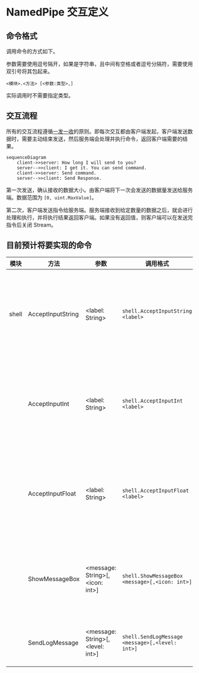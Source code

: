 # NamedPipe 交互定义

## 命令格式

调用命令的方式如下。

参数需要使用逗号隔开，如果是字符串，且中间有空格或者逗号分隔符，需要使用双引号将其包起来。

```
<模块>.<方法> [<参数:类型>,]
```

实际调用时不需要指定类型。

## 交互流程

所有的交互流程遵循<u>一发一收</u>的原则。即每次交互都由客户端发起，客户端发送数据时，需要主动结束发送，然后服务端会处理并执行命令，返回客户端需要的结果。

```mermaid
sequenceDiagram
    client->>server: How long I will send to you?
    server-->>client: I get it. You can send command.
    client->>server: Send command.
    server-->>client: Send Response.
```

第一次发送，确认接收的数据大小。由客户端将下一次会发送的数据量发送给服务端。数据范围为 `[0, uint.MaxValue]`。

第二次，客户端发送指令给服务端。服务端接收到给定数量的数据之后，就会进行处理和执行，并将执行结果返回客户端。如果没有返回值，则客户端可以在发送完指令后关闭 Stream。

## 目前预计将要实现的命令

| 模块| 方法| 参数| 调用格式| 说明|
|----|----|----|---------|----|
|shell|AcceptInputString|<label: String>|`shell.AcceptInputString <label>`| 该命令会在主窗口弹出一个输入框，输入的字符串会在结束后写入到 Stream 中|
||AcceptInputInt| <label: String>|`shell.AcceptInputInt <label>`|该命令会在主窗口弹出一个输入框，输入的数值会在结束后写入到 Stream 中|
||AcceptInputFloat|<label: String>|`shell.AcceptInputFloat <label>`| 该命令会在主窗口弹出一个输入框，输入的数值会在结束后写入到 Stream 中|
||ShowMessageBox| <message: String>[,<icon: int>]|`shell.ShowMessageBox <message>[,<icon: int>]`| 该命令会在主窗口弹出一个消息框，显示 message 到消息框中，无返回值   |
||SendLogMessage|<message: String>[,<level: int>]|`shell.SendLogMessage <message>[,<level: int>]`|该命令会在主窗口中添加一个日志，无返回值|
